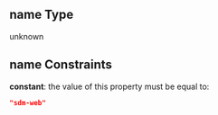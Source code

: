 ## name Type

unknown

## name Constraints

**constant**: the value of this property must be equal to:

```json
"sdm-web"
```
